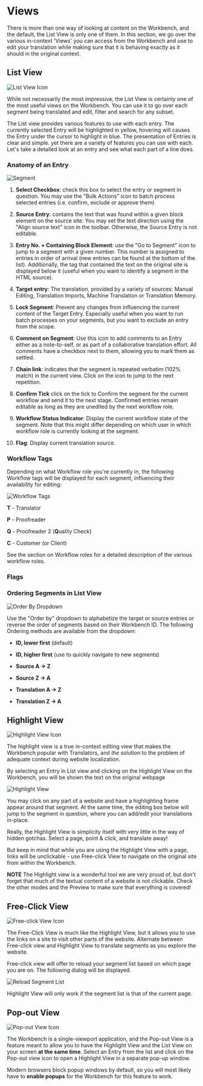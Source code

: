 # Views

There is more than one way of looking at content on the Workbench, and
the default, the List View is only one of them. In this section, we go
over the various in-context 'Views' you can access from the Workbench
and use to edit your translation while making sure that it is behaving
exactly as it should in the original context.

## List View

![List View Icon](/img/workbench/listview_icon.png)

While not necessarily the most impressive, the List View is certainly
one of the most useful views on the Workbench. You can use it to go
over each segment being translated and edit, filter and search for any
subset. 

The List view provides various features to use with each entry. The
currently selected Entry will be highlighted in yellow, hovering will
causes the Entry under the cursor to highlight in blue. The
presentation of Entries is clear and simple. yet there are a variety
of features you can use with each. Let's take a detailed look at an
entry and see what each part of a line does.

### Anatomy of an Entry

![Segment](/img/workbench/segment_list_view.png)

1. **Select Checkbox**: check this box to select the entry or segment
   in question. You may use the "Bulk Actions" icon to batch process
   selected entries (i.e. confirm, exclude or approve them)

2. **Source Entry**: contains the text that was found within a given
   block element on the source site. You may set the text direction
   using the "Align source text" icon in the toolbar. Otherwise, the
   Source Entry is not editable.

3. **Entry No. + Containing Block Element**: use the "Go to Segment"
   icon to jump to a segment with a given number. This number is
   assigned to entries in order of arrival (new entries can be found
   at the bottom of the list). Additionally, the tag that contained
   the text on the original site is displayed below it (useful when
   you want to identify a segment in the HTML source).

4. **Target entry**: The translation, provided by a variety of
   sources: Manual Editing, Translation Imports, Machine Translation
   or Translation Memory.

5. **Lock Segment**: Prevent any changes from influencing the current
   content of the Target Entry. Especially useful when you want to run
   batch processes on your segments, but you want to exclude an entry
   from the scope.

6. **Comment on Segment**: Use this icon to add comments to an Entry
   either as a note-to-self, or as part of a collaborative translation
   effort. All comments have a checkbox next to them, allowing you to
   mark them as settled.

7. **Chain link**: indicates that the segment is repeated verbatim
   (102% match) in the current view. Click on the icon to jump to the
   next repetition.

8. **Confirm Tick** click on the tick to Confirm the segment for the
   current workflow and send it to the next stage. Confirmed entries
   remain editable as long as they are unedited by the next workflow
   role.

9. **Workflow Status Indicator**: Display the current workflow state
   of the segment. Note that this might differ depending on which user
   in which workflow role is currently looking at the segment.

10. **Flag**: Display current translation source.

### Workflow Tags

Depending on what Workflow role you're currently in, the following
Workflow tags will be displayed for each segment, influencing their
availability for editing:

![Workflow Tags](/img/workbench/workflow_tags.png)

**T** - Translator

**P** - Proofreader

**Q** - Proofreader 2 (**Q**uality Check)

**C** - Customer (or Client)

See the section on Workflow roles for a detailed description of the
various workflow roles.

### Flags

### Ordering Segments in List View

![Order By Dropdown](/img/workbench/order_by_dropdown.png)

Use the "Order by" dropdown to alphabetize the target or source
entries or reverse the order of segments based on their Workbench
ID. The following Ordering methods are available from the dropdown:

- **ID, lower first** (default)

- **ID, higher first** (use to quickly navigate to new segments)

- **Source A → Z**

- **Source Z → A**

- **Translation A → Z**

- **Translation Z → A**

## Highlight View

![Highlight View Icon](/img/workbench/highlight_view_icon.png)

The highlight view is a true in-context editing view that makes the
Workbench popular with Translators, and _the_ solution to the problem
of adequate context during website localization. 

By selecting an Entry in List view and clicking on the Highlight View
on the Workbench, you will be shown the text on the original webpage

![Highlight View](/img/workbench/highlight_view.png)

You may click on any part of a website and have a highlighting frame
appear around that segment. At the same time, the editing box below
will jump to the segment in question, where you can add/edit your
translations in-place. 

Really, the Highlight View is simplicity itself with very little in
the way of hidden gotchas. Select a page, point & click, and translate
away!

But keep in mind that while you are using the Highlight View with a
page, links will be unclickable - use Free-click View to navigate on
the original site from within the Workbench.

**NOTE** The Highlight view is a wonderful tool we are very proud of,
but don't forget that much of the textual content of a website is not
clickable. Check the other modes and the Preview to make sure that
everything is covered!

## Free-Click View

![Free-click View Icon](/img/workbench/free_click_view_icon.png)

The Free-Click View is much like the Highlight View, but it allows you
to use the links on a site to visit other parts of the
website. Alternate between Free-click view and Highlight View to
translate segments as you explore the website.

Free-click view will offer to reload your segment list based on which
page you are on. The following dialog will be displayed.

![Reload Segment List](/img/workbench/reload_segments_redirecting.png)

Highlight View will only work if the segment list is that of the
current page.

## Pop-out View

![Pop-out View Icon](/img/workbench/popout_view_icon.png)

The Workbench is a single-viewport application, and the Pop-out View
is a feature meant to allow you to have the Highlight View and the
List View on your screen **at the same time**. Select an Entry from
the list and click on the Pop-out view icon to open a Highlight View
in a separate pop-up window.

Modern browsers block popup windows by default, so you will most
likely have to **enable popups** for the Workbench for this feature to
work.
